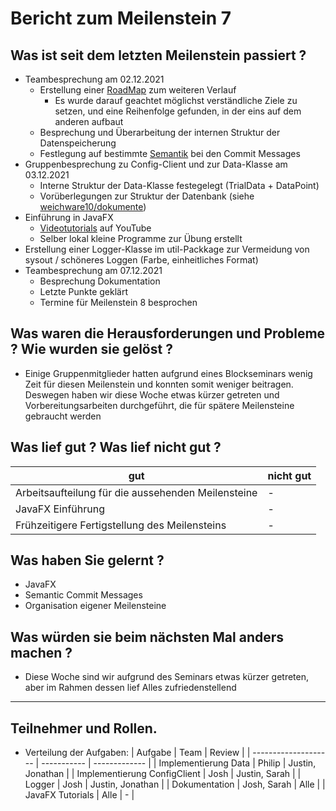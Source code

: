 # Bericht zum Meilenstein 7

## Was ist seit dem letzten Meilenstein passiert ?
- Teambesprechung am 02.12.2021
  - Erstellung einer [RoadMap](https://github.com/orgs/weichware10/projects/3) zum weiteren Verlauf
    - Es wurde darauf geachtet möglichst verständliche Ziele zu setzen, und eine Reihenfolge gefunden, in der eins auf dem anderen aufbaut
  - Besprechung und Überarbeitung der internen Struktur der Datenspeicherung
  - Festlegung auf bestimmte [Semantik](https://gist.github.com/joshbuchea/6f47e86d2510bce28f8e7f42ae84c716) bei den Commit Messages
- Gruppenbesprechung zu Config-Client und zur Data-Klasse am 03.12.2021
  - Interne Struktur der Data-Klasse festegelegt (TrialData + DataPoint)
  - Vorüberlegungen zur Struktur der Datenbank (siehe [weichware10/dokumente](https://github.com/weichware10/dokumente/tree/main/uml-class/sonstige))
- Einführung in JavaFX 
  - [Videotutorials](https://www.youtube.com/watch?v=FLkOX4Eez6o) auf YouTube
  - Selber lokal kleine Programme zur Übung erstellt
- Erstellung einer Logger-Klasse im util-Packkage zur Vermeidung von sysout / schöneres Loggen (Farbe, einheitliches Format)
- Teambesprechung am 07.12.2021
  - Besprechung Dokumentation
  - Letzte Punkte geklärt
  - Termine für Meilenstein 8 besprochen

## Was waren die Herausforderungen und Probleme ? Wie wurden sie gelöst ?
- Einige Gruppenmitglieder hatten aufgrund eines Blockseminars wenig Zeit für diesen Meilenstein und konnten somit weniger beitragen. Deswegen haben wir diese Woche etwas kürzer getreten und Vorbereitungsarbeiten durchgeführt, die für spätere Meilensteine gebraucht werden

## Was lief gut ? Was lief nicht gut ?
| gut | nicht gut |
| --- | ----------|
| Arbeitsaufteilung für die aussehenden Meilensteine| - |
| JavaFX Einführung | - |
| Frühzeitigere Fertigstellung des Meilensteins | - |

## Was haben Sie gelernt ?
- JavaFX
- Semantic Commit Messages
- Organisation eigener Meilensteine

## Was würden sie beim nächsten Mal anders machen ?
- Diese Woche sind wir aufgrund des Seminars etwas kürzer getreten, aber im Rahmen dessen lief Alles zufriedenstellend

---
## Teilnehmer und Rollen.

- Verteilung der Aufgaben:
    | Aufgabe              | Team        | Review        |
    | -------------------- | ----------- | ------------- |
    | Implementierung Data | Philip | Justin, Jonathan |
    | Implementierung ConfigClient | Josh | Justin, Sarah |
    | Logger | Josh | Justin, Jonathan |
    | Dokumentation | Josh, Sarah | Alle |
    | JavaFX Tutorials | Alle | - |
